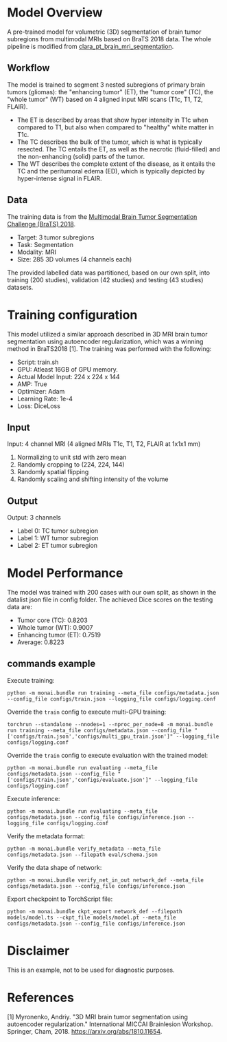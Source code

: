 # Model Overview
A pre-trained model for volumetric (3D) segmentation of brain tumor subregions from multimodal MRIs based on BraTS 2018 data. The whole pipeline is modified from [clara_pt_brain_mri_segmentation](https://catalog.ngc.nvidia.com/orgs/nvidia/teams/med/models/clara_pt_brain_mri_segmentation).

## Workflow

The model is trained to segment 3 nested subregions of primary brain tumors (gliomas): the "enhancing tumor" (ET), the "tumor core" (TC), the "whole tumor" (WT) based on 4 aligned input MRI scans (T1c, T1, T2, FLAIR).
- The ET is described by areas that show hyper intensity in T1c when compared to T1, but also when compared to "healthy" white matter in T1c. 
- The TC describes the bulk of the tumor, which is what is typically resected. The TC entails the ET, as well as the necrotic (fluid-filled) and the non-enhancing (solid) parts of the tumor. 
-  The WT describes the complete extent of the disease, as it entails the TC and the peritumoral edema (ED), which is typically depicted by hyper-intense signal in FLAIR.

## Data

The training data is from the [Multimodal Brain Tumor Segmentation Challenge (BraTS) 2018](https://www.med.upenn.edu/sbia/brats2018/data.html).

- Target: 3 tumor subregions
- Task: Segmentation
- Modality: MRI  
- Size: 285 3D volumes (4 channels each)

The provided labelled data was partitioned, based on our own split, into training (200 studies), validation (42 studies) and testing (43 studies) datasets.

# Training configuration

This model utilized a similar approach described in 3D MRI brain tumor segmentation
using autoencoder regularization, which was a winning method in BraTS2018 [1]. The training was performed with the following:

- Script: train.sh
- GPU: Atleast 16GB of GPU memory. 
- Actual Model Input: 224 x 224 x 144
- AMP: True
- Optimizer: Adam
- Learning Rate: 1e-4
- Loss: DiceLoss

## Input

Input: 4 channel MRI (4 aligned MRIs T1c, T1, T2, FLAIR at 1x1x1 mm)

1. Normalizing to unit std with zero mean
1. Randomly cropping to (224, 224, 144) 
1. Randomly spatial flipping
1. Randomly scaling and shifting intensity of the volume

## Output

Output: 3 channels
- Label 0: TC tumor subregion
- Label 1: WT tumor subregion
- Label 2: ET tumor subregion

# Model Performance

The model was trained with 200 cases with our own split, as shown in the datalist json file in config folder. 
The achieved Dice scores on the testing data are: 
- Tumor core (TC): 0.8203
- Whole tumor (WT): 0.9007 
- Enhancing tumor (ET): 0.7519 
- Average: 0.8223 

## commands example

Execute training:

```
python -m monai.bundle run training --meta_file configs/metadata.json --config_file configs/train.json --logging_file configs/logging.conf
```

Override the `train` config to execute multi-GPU training:

```
torchrun --standalone --nnodes=1 --nproc_per_node=8 -m monai.bundle run training --meta_file configs/metadata.json --config_file "['configs/train.json','configs/multi_gpu_train.json']" --logging_file configs/logging.conf
```

Override the `train` config to execute evaluation with the trained model:

```
python -m monai.bundle run evaluating --meta_file configs/metadata.json --config_file "['configs/train.json','configs/evaluate.json']" --logging_file configs/logging.conf
```

Execute inference:

```
python -m monai.bundle run evaluating --meta_file configs/metadata.json --config_file configs/inference.json --logging_file configs/logging.conf
```

Verify the metadata format:

```
python -m monai.bundle verify_metadata --meta_file configs/metadata.json --filepath eval/schema.json
```

Verify the data shape of network:

```
python -m monai.bundle verify_net_in_out network_def --meta_file configs/metadata.json --config_file configs/inference.json
```

Export checkpoint to TorchScript file:

```
python -m monai.bundle ckpt_export network_def --filepath models/model.ts --ckpt_file models/model.pt --meta_file configs/metadata.json --config_file configs/inference.json
```

# Disclaimer

This is an example, not to be used for diagnostic purposes.

# References

[1] Myronenko, Andriy. "3D MRI brain tumor segmentation using autoencoder regularization." International MICCAI Brainlesion Workshop. Springer, Cham, 2018. https://arxiv.org/abs/1810.11654.
